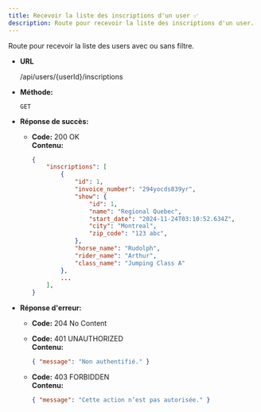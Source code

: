 ```yaml
---
title: Recevoir la liste des inscriptions d'un user ✅
description: Route pour recevoir la liste des inscriptions d'un user.
---
```


Route pour recevoir la liste des users avec ou sans filtre.

- **URL**

  /api/users/{userId}/inscriptions

- **Méthode:**
  
  `GET`

- **Réponse de succès:**
  
  - **Code:** 200 OK <br>
    **Contenu:**<br>
    ```json
    {
        "inscriptions": [
            {
                "id": 1,
                "invoice_number": "294yocds839yr",
                "show": {
                    "id": 1,
                    "name": "Regional Quebec",
                    "start_date": "2024-11-24T03:10:52.634Z",
                    "city": "Montreal",
                    "zip_code": "123 abc",
                },
                "horse_name": "Rudolph",
                "rider_name": "Arthur",
                "class_name": "Jumping Class A"
            },
            ...
        ],
    }
    ```

- **Réponse d'erreur:**

  - **Code:** 204 No Content <br />

  - **Code:** 401 UNAUTHORIZED <br />
    **Contenu:** 
    ```json
    { "message": "Non authentifié." }
    ```

  - **Code:** 403 FORBIDDEN <br />
    **Contenu:** 
    ```json
    { "message": "Cette action n’est pas autorisée." }
    ```
